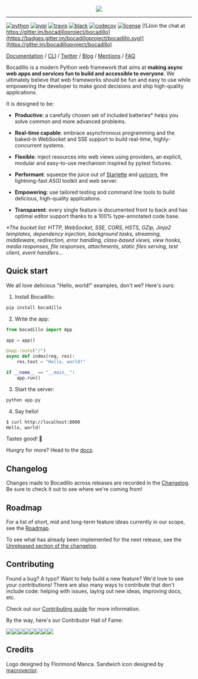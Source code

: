 <p align="center">
    <img src="https://github.com/bocadilloproject/bocadillo/blob/master/.github/banner.png?raw=true">
</p>

---

[![python](https://img.shields.io/pypi/pyversions/bocadillo.svg?logo=python&logoColor=fed749&colorB=3770a0&label=)](https://www.python.org)
[![pypi](https://img.shields.io/pypi/v/bocadillo.svg)][pypi-url]
[![travis](https://img.shields.io/travis/bocadilloproject/bocadillo.svg)](https://travis-ci.org/bocadilloproject/bocadillo)
[![black](https://img.shields.io/badge/code_style-black-000000.svg)](https://github.com/ambv/black)
[![codecov](https://codecov.io/gh/bocadilloproject/bocadillo/branch/master/graph/badge.svg)](https://codecov.io/gh/bocadilloproject/bocadillo)
[![license](https://img.shields.io/pypi/l/bocadillo.svg)][pypi-url]
[![Join the chat at https://gitter.im/bocadilloproject/bocadillo](https://badges.gitter.im/bocadilloproject/bocadillo.svg)](https://gitter.im/bocadilloproject/bocadillo)

[pypi-url]: https://pypi.org/project/bocadillo/

[Documentation][docs] / [CLI](https://github.com/bocadilloproject/queso) / [Twitter](https://twitter.com/bocadillopy) / [Blog](https://bocadilloproject.github.io/blog/) / [Mentions](https://bocadilloproject.github.io/mentions.html) / [FAQ](https://bocadilloproject.github.io/faq/)

[docs]: https://bocadilloproject.github.io

Bocadillo is a modern Python web framework that aims at **making async web apps and services fun to build and accessible to everyone**. We ultimately believe that web frameworks should be fun and easy to use while empowering the developer to make good decisions and ship high-quality applications.

It is designed to be:

- **Productive**: a carefully chosen set of included batteries\* helps you solve common and more advanced problems.

- **Real-time capable**: embrace asynchronous programming and the baked-in WebSocket and SSE support to build real-time, highly-concurrent systems.

- **Flexible**: inject resources into web views using providers, an explicit, modular and easy-to-use mechanism inspired by pytest fixtures.

- **Performant**: squeeze the juice out of [Starlette] and [uvicorn], the lightning-fast ASGI toolkit and web server.

- **Empowering**: use tailored testing and command line tools to build delicious, high-quality applications.

- **Transparent**: every single feature is documented front to back and has optimal editor support thanks to a 100% type-annotated code base.

_\*The bucket list: HTTP, WebSocket, SSE, CORS, HSTS, GZip, Jinja2 templates, dependency injection, background tasks, streaming, middleware, redirection, error handling, class-based views, view hooks, media responses, file responses, attachments, static files serving, test client, event handlers…_

[starlette]: https://www.starlette.io
[uvicorn]: https://www.starlette.io

## Quick start

We all love delicious "Hello, world!" examples, don't we? Here's ours:

1. Install Bocadillo:

```bash
pip install bocadillo
```

2. Write the app:

```python
from bocadillo import App

app = app()

@app.route("/")
async def index(req, res):
    res.text = "Hello, world!"

if __name__ == "__main__":
    app.run()
```

3. Start the server:

```bash
python app.py
```

4. Say hello!

```bash
$ curl http://localhost:8000
Hello, world!
```

Tastes good! 🥪

Hungry for more? Head to the [docs].

## Changelog

Changes made to Bocadillo across releases are recorded in the [Changelog](https://github.com/bocadilloproject/bocadillo/blob/master/CHANGELOG.md). Be sure to check it out to see where we're coming from!

## Roadmap

For a list of short, mid and long-term feature ideas currently in our scope, see the [Roadmap](https://github.com/bocadilloproject/bocadillo/blob/master/ROADMAP.md).

To see what has already been implemented for the next release, see the [Unreleased section of the changelog](https://github.com/bocadilloproject/bocadillo/blob/master/CHANGELOG.md#unreleased).

## Contributing

Found a bug? A typo? Want to help build a new feature? We'd love to see your contributions! There are also many ways to contribute that don't include code: helping with issues, laying out new ideas, improving docs, etc.

Check out our [Contributing guide](https://github.com/bocadilloproject/bocadillo/blob/master/CONTRIBUTING.md) for more information.

By the way, here's our Contributor Hall of Fame:

[![](https://sourcerer.io/fame/florimondmanca/bocadilloproject/bocadillo/images/0)](https://sourcerer.io/fame/florimondmanca/bocadilloproject/bocadillo/links/0)[![](https://sourcerer.io/fame/florimondmanca/bocadilloproject/bocadillo/images/1)](https://sourcerer.io/fame/florimondmanca/bocadilloproject/bocadillo/links/1)[![](https://sourcerer.io/fame/florimondmanca/bocadilloproject/bocadillo/images/2)](https://sourcerer.io/fame/florimondmanca/bocadilloproject/bocadillo/links/2)[![](https://sourcerer.io/fame/florimondmanca/bocadilloproject/bocadillo/images/3)](https://sourcerer.io/fame/florimondmanca/bocadilloproject/bocadillo/links/3)[![](https://sourcerer.io/fame/florimondmanca/bocadilloproject/bocadillo/images/4)](https://sourcerer.io/fame/florimondmanca/bocadilloproject/bocadillo/links/4)[![](https://sourcerer.io/fame/florimondmanca/bocadilloproject/bocadillo/images/5)](https://sourcerer.io/fame/florimondmanca/bocadilloproject/bocadillo/links/5)[![](https://sourcerer.io/fame/florimondmanca/bocadilloproject/bocadillo/images/6)](https://sourcerer.io/fame/florimondmanca/bocadilloproject/bocadillo/links/6)[![](https://sourcerer.io/fame/florimondmanca/bocadilloproject/bocadillo/images/7)](https://sourcerer.io/fame/florimondmanca/bocadilloproject/bocadillo/links/7)

## Credits

Logo designed by Florimond Manca. Sandwich icon designed by [macrovector](http://macrovector.com).
